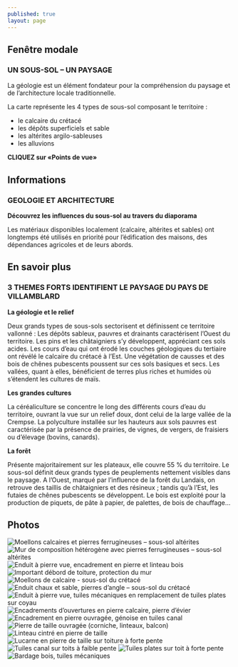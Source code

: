 ```yaml
---
published: true
layout: page
---
```





## Fenêtre modale

### UN SOUS-SOL – UN PAYSAGE

La géologie est un élément fondateur pour la compréhension du paysage et de l’architecture locale traditionnelle.

La carte représente les 4 types de sous-sol composant le territoire :

- le calcaire du crétacé
- les dépôts superficiels et sable
- les altérites argilo-sableuses
- les alluvions

**CLIQUEZ sur «Points de vue»**



## Informations

### GEOLOGIE ET ARCHITECTURE

**Découvrez les influences du sous-sol au travers du diaporama**

Les matériaux disponibles localement (calcaire, altérites et sables) ont longtemps été utilisés en priorité pour l’édification des maisons, des dépendances agricoles et de leurs abords.


## En savoir plus

### 3 THEMES FORTS IDENTIFIENT LE PAYSAGE DU PAYS DE VILLAMBLARD

**La géologie et le relief**

Deux grands types de sous-sols sectorisent et définissent ce territoire vallonné :
Les dépôts sableux, pauvres et drainants caractérisent l’Ouest du territoire. Les pins et les châtaigniers s’y développent, appréciant ces sols acides. 
Les cours d’eau qui ont érodé les couches géologiques du tertiaire ont révélé le calcaire du crétacé à l’Est. Une végétation de causses et des bois de chênes pubescents poussent sur ces sols basiques et secs.
Les vallées, quant à elles, bénéficient de terres plus riches et humides où s’étendent les cultures de maïs.

**Les grandes cultures**

La céréaliculture se concentre le long des différents cours d’eau du territoire, ouvrant la vue sur un relief doux, dont celui de la large vallée de la Crempse. La polyculture installée sur les hauteurs aux sols pauvres est caractérisée par la présence de prairies, de vignes, de vergers, de fraisiers ou d’élevage (bovins, canards). 

**La forêt**

Présente majoritairement sur les plateaux, elle couvre 55 % du territoire. Le sous-sol définit deux grands types de peuplements nettement visibles dans le paysage. A l’Ouest, marqué par l’influence de la forêt du Landais, on retrouve des taillis de châtaigniers et des résineux ; tandis qu’à l’Est, les futaies de chênes pubescents se développent. Le bois est exploité pour la production de piquets, de pâte à papier, de palettes, de bois de chauffage…


## Photos

![Moellons calcaires et pierres ferrugineuses – sous-sol altérites]({{site.baseurl}}/data/images/5/geographie/05_GEOGRAPHIE-01.jpg)
![Mur de composition hétérogène avec pierres ferrugineuses – sous-sol altérites]({{site.baseurl}}/data/images/5/geographie/05_GEOGRAPHIE-02.jpg)
![Enduit à pierre vue, encadrement en pierre et linteau bois]({{site.baseurl}}/data/images/5/geographie/05_GEOGRAPHIE-03.jpg)
![Important débord de toiture, protection du mur]({{site.baseurl}}/data/images/5/architecture/05_ARCHITECTURE-04.jpg)
![Moellons de calcaire - sous-sol du crétacé]({{site.baseurl}}/data/images/5/geographie/05_GEOGRAPHIE-05.jpg)
![Enduit chaux et sable, pierres d’angle – sous-sol du crétacé]({{site.baseurl}}/data/images/5/geographie/05_GEOGRAPHIE-06.jpg)
![Enduit à pierre vue, tuiles mécaniques en remplacement de tuiles plates sur coyau]({{site.baseurl}}/data/images/5/geographie/05_GEOGRAPHIE-07.jpg)![Encadrements d’ouvertures en pierre calcaire, pierre d’évier]({{site.baseurl}}/data/images/5/geographie/05_GEOGRAPHIE-08.jpg)
![Encadrement en pierre ouvragée, génoise en tuiles canal]({{site.baseurl}}/data/images/5/geographie/05_GEOGRAPHIE-09.jpg)
![Pierre de taille ouvragée (corniche, linteaux, balcon)]({{site.baseurl}}/data/images/5/geographie/05_GEOGRAPHIE-10.jpg)
![Linteau cintré en pierre de taille]({{site.baseurl}}/data/images/5/geographie/05_GEOGRAPHIE-11.jpg)
![Lucarne en pierre de taille sur toiture à forte pente]({{site.baseurl}}/data/images/5/geographie/05_GEOGRAPHIE-12.jpg)
![Tuiles canal sur toits à faible pente]({{site.baseurl}}/data/images/5/geographie/05_GEOGRAPHIE-13.jpg)
![Tuiles plates sur toit à forte pente]({{site.baseurl}}/data/images/5/geographie/05_GEOGRAPHIE-14.jpg)
![Bardage bois, tuiles mécaniques]({{site.baseurl}}/data/images/5/geographie/05_GEOGRAPHIE-15.jpg)














































